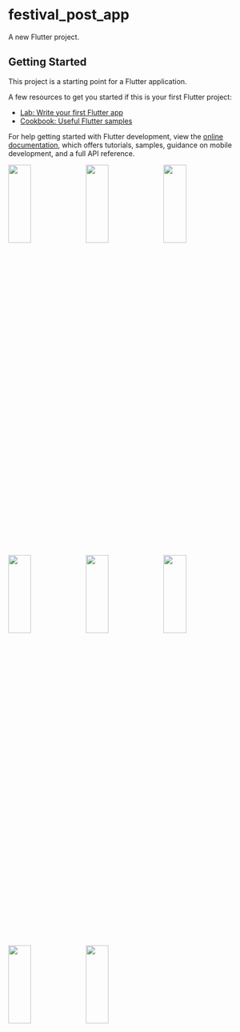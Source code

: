 # festival_post_app

A new Flutter project.

## Getting Started

This project is a starting point for a Flutter application.

A few resources to get you started if this is your first Flutter project:

- [Lab: Write your first Flutter app](https://docs.flutter.dev/get-started/codelab)
- [Cookbook: Useful Flutter samples](https://docs.flutter.dev/cookbook)

For help getting started with Flutter development, view the
[online documentation](https://docs.flutter.dev/), which offers tutorials,
samples, guidance on mobile development, and a full API reference.

<img src="https://github.com/Drashtipatel296/festival_post_app/assets/143180636/8a1a232f-fc54-4ae3-b7c5-5192ecd30661" height=20%, width=30%>
<img src="https://github.com/Drashtipatel296/festival_post_app/assets/143180636/75246d7e-13be-417c-a98f-f15e28261880" height=20%, width=30%>
<img src="https://github.com/Drashtipatel296/festival_post_app/assets/143180636/bc55b9f9-4d02-4f5d-b955-54e0c15c29e2" height=20%, width=30%>
<img src="https://github.com/Drashtipatel296/festival_post_app/assets/143180636/2180553b-aaae-47d7-a02a-83dbab5e0ede" height=20%, width=30%>
<img src="https://github.com/Drashtipatel296/festival_post_app/assets/143180636/e4def079-d63b-43fd-9537-323e9cee58af" height=20%, width=30%>
<img src="https://github.com/Drashtipatel296/festival_post_app/assets/143180636/7ae7ed0b-fc3b-487f-b9c8-543766f5cde9" height=20%, width=30%>
<img src="https://github.com/Drashtipatel296/festival_post_app/assets/143180636/7157d65c-cd78-4c50-8975-4bf92b9525c6" height=20%, width=30%>
<img src="https://github.com/Drashtipatel296/festival_post_app/assets/143180636/5244178b-4751-4799-839c-c4b77c1b0795" height=20%, width=30%>

